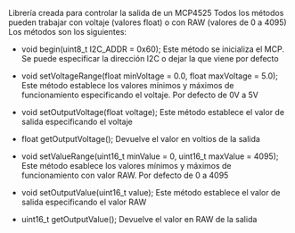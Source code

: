 Librería creada para controlar la salida de un MCP4525
Todos los métodos pueden trabajar con voltaje (valores float) o con RAW (valores de 0 a 4095)
Los métodos son los siguientes:
 - void begin(uint8_t I2C_ADDR = 0x60);
   Este método se inicializa el MCP. Se puede especificar la dirección I2C o dejar la que viene por defecto
   
 - void setVoltageRange(float minVoltage = 0.0, float maxVoltage = 5.0);
   Este método establece los valores mínimos y máximos de funcionamiento especificando el voltaje. Por defecto de 0V a 5V
 - void setOutputVoltage(float voltage);
   Este método establece el valor de salida especificando el voltaje
 - float getOutputVoltage();
   Devuelve el valor en voltios de la salida
 
 - void setValueRange(uint16_t minValue = 0, uint16_t maxValue = 4095);
   Este método esablece los valores mínimos y máximos de funcionamiento con valor RAW. Por defecto de 0 a 4095
 - void setOutputValue(uint16_t value);
   Este método establece el valor de salida especificando el valor RAW
 - uint16_t getOutputValue();
   Devuelve el valor en RAW de la salida

